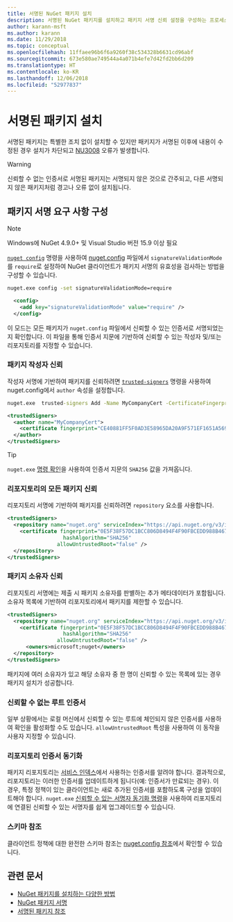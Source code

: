 ```yaml
---
title: 서명된 NuGet 패키지 설치
description: 서명된 NuGet 패키지를 설치하고 패키지 서명 신뢰 설정을 구성하는 프로세스를 설명합니다.
author: karann-msft
ms.author: karann
ms.date: 11/29/2018
ms.topic: conceptual
ms.openlocfilehash: 11ffaee96b6f6a9260f38c534328b6631cd96abf
ms.sourcegitcommit: 673e580ae749544a4a071b4efe7d42fd2bb6d209
ms.translationtype: HT
ms.contentlocale: ko-KR
ms.lasthandoff: 12/06/2018
ms.locfileid: "52977837"
---
```

# <a name="install-a-signed-package"></a>서명된 패키지 설치

서명된 패키지는 특별한 조치 없이 설치할 수 있지만 패키지가 서명된 이후에 내용이 수정된 경우 설치가 차단되고 [NU3008](../reference/errors-and-warnings/NU3008.md) 오류가 발생합니다.

> [!Warning]
> 신뢰할 수 없는 인증서로 서명된 패키지는 서명되지 않은 것으로 간주되고, 다른 서명되지 않은 패키지처럼 경고나 오류 없이 설치됩니다.

## <a name="configure-package-signature-requirements"></a>패키지 서명 요구 사항 구성

> [!Note]
> Windows에 NuGet 4.9.0+ 및 Visual Studio 버전 15.9 이상 필요

[`nuget config`](../tools/cli-ref-config) 명령을 사용하여 [nuget.config](../reference/nuget-config-file) 파일에서 `signatureValidationMode`를 `require`로 설정하여 NuGet 클라이언트가 패키지 서명의 유효성을 검사하는 방법을 구성할 수 있습니다.

```cmd
nuget.exe config -set signatureValidationMode=require
```

```xml
  <config>
    <add key="signatureValidationMode" value="require" />
  </config>
```

이 모드는 모든 패키지가 `nuget.config` 파일에서 신뢰할 수 있는 인증서로 서명되었는지 확인합니다. 이 파일을 통해 인증서 지문에 기반하여 신뢰할 수 있는 작성자 및/또는 리포지토리를 지정할 수 있습니다.

### <a name="trust-package-author"></a>패키지 작성자 신뢰

작성자 서명에 기반하여 패키지를 신뢰하려면 [`trusted-signers`](..tools/cli-ref-trusted-signers) 명령을 사용하여 nuget.config에서 `author` 속성을 설정합니다.

```cmd
nuget.exe  trusted-signers Add -Name MyCompanyCert -CertificateFingerprint CE40881FF5F0AD3E58965DA20A9F571EF1651A56933748E1BF1C99E537C4E039 -FingerprintAlgorithm SHA256
```

```xml
<trustedSigners>
  <author name="MyCompanyCert">
    <certificate fingerprint="CE40881FF5F0AD3E58965DA20A9F571EF1651A56933748E1BF1C99E537C4E039" hashAlgorithm="SHA256" allowUntrustedRoot="false" />
  </author>
</trustedSigners>
```

>[!TIP]
>`nuget.exe` [명령 확인](https://docs.microsoft.com/en-us/nuget/tools/cli-ref-verify)을 사용하여 인증서 지문의 `SHA256` 값을 가져옵니다.


### <a name="trust-all-packages-from-a-repository"></a>리포지토리의 모든 패키지 신뢰

리포지토리 서명에 기반하여 패키지를 신뢰하려면 `repository` 요소를 사용합니다.

```xml
<trustedSigners>  
  <repository name="nuget.org" serviceIndex="https://api.nuget.org/v3/index.json">
    <certificate fingerprint="0E5F38F57DC1BCC806D8494F4F90FBCEDD988B4676070...." 
                  hashAlgorithm="SHA256" 
                allowUntrustedRoot="false" />
  </repository>
</trustedSigners>
```

### <a name="trust-package-owners"></a>패키지 소유자 신뢰

리포지토리 서명에는 제출 시 패키지 소유자를 판별하는 추가 메타데이터가 포함됩니다. 소유자 목록에 기반하여 리포지토리에서 패키지를 제한할 수 있습니다.

```xml
<trustedSigners>  
  <repository name="nuget.org" serviceIndex="https://api.nuget.org/v3/index.json">
    <certificate fingerprint="0E5F38F57DC1BCC806D8494F4F90FBCEDD988B4676070...." 
                  hashAlgorithm="SHA256" 
                allowUntrustedRoot="false" />
      <owners>microsoft;nuget</owners>
  </repository>
</trustedSigners>
```

패키지에 여러 소유자가 있고 해당 소유자 중 한 명이 신뢰할 수 있는 목록에 있는 경우 패키지 설치가 성공합니다.

### <a name="untrusted-root-certificates"></a>신뢰할 수 없는 루트 인증서

일부 상황에서는 로컬 머신에서 신뢰할 수 있는 루트에 체인되지 않은 인증서를 사용하여 확인을 활성화할 수도 있습니다. `allowUntrustedRoot` 특성을 사용하여 이 동작을 사용자 지정할 수 있습니다.

### <a name="sync-repository-certificates"></a>리포지토리 인증서 동기화

패키지 리포지토리는 [서비스 인덱스](https://docs.microsoft.com/en-us/nuget/api/service-index)에서 사용하는 인증서를 알려야 합니다. 결과적으로, 리포지토리는 이러한 인증서를 업데이트하게 됩니다(예: 인증서가 만료되는 경우). 이 경우, 특정 정책이 있는 클라이언트는 새로 추가된 인증서를 포함하도록 구성을 업데이트해야 합니다. `nuget.exe` [신뢰할 수 있는 서명자 동기화 명령](/nuget/tools/cli-ref-trusted-signers.md#nuget-trusted-signers-sync--name-)을 사용하여 리포지토리에 연결된 신뢰할 수 있는 서명자를 쉽게 업그레이드할 수 있습니다.

### <a name="schema-reference"></a>스키마 참조

클라이언트 정책에 대한 완전한 스키마 참조는 [nuget.config 참조](/nuget/reference/nuget-config-file#trustedsigners-section)에서 확인할 수 있습니다.

## <a name="related-articles"></a>관련 문서

- [NuGet 패키지를 설치하는 다양한 방법](ways-to-install-a-package.md)
- [NuGet 패키지 서명](../create-packages/Sign-a-Package.md)
- [서명된 패키지 참조](../reference/Signed-Packages-Reference.md)
